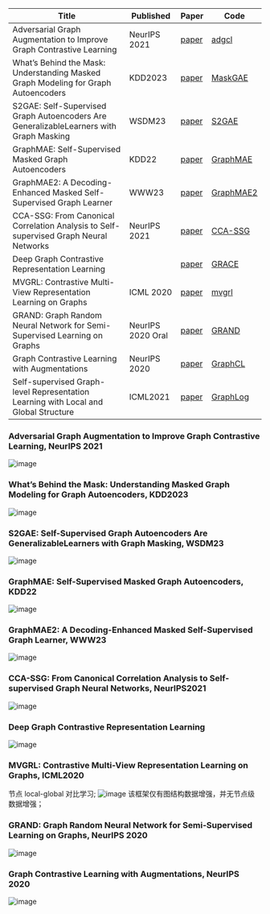 
|Title| Published|Paper|Code|
|------|---------|------|------|
|Adversarial Graph Augmentation to Improve Graph Contrastive Learning|NeurIPS 2021|[paper](https://arxiv.org/abs/2106.05819)|[adgcl](https://github.com/susheels/adgcl)|
|What’s Behind the Mask: Understanding Masked Graph Modeling for Graph Autoencoders|KDD2023|[paper](https://arxiv.org/abs/2205.10053)|[MaskGAE](https://github.com/EdisonLeeeee/MaskGAE)|
|S2GAE: Self-Supervised Graph Autoencoders Are GeneralizableLearners with Graph Masking|WSDM23|[paper](https://dl.acm.org/doi/pdf/10.1145/3539597.3570404)|[S2GAE](https://github.com/qiaoyu-tan/S2GAE)|
|GraphMAE: Self-Supervised Masked Graph Autoencoders|KDD22|[paper](https://arxiv.org/abs/2205.10803)|[GraphMAE](https://github.com/THUDM/GraphMAE)|
|GraphMAE2: A Decoding-Enhanced Masked Self-Supervised Graph Learner|WWW23|[paper](https://arxiv.org/abs/2304.04779)|[GraphMAE2](https://github.com/THUDM/GraphMAE2)|
|CCA-SSG: From Canonical Correlation Analysis to Self-supervised Graph Neural Networks|NeurIPS 2021| [paper](https://arxiv.org/pdf/2106.12484.pdf)|[CCA-SSG](https://github.com/hengruizhang98/CCA-SSG)|
|Deep Graph Contrastive Representation Learning | | [paper](https://arxiv.org/abs/2006.04131v2)|[GRACE](https://github.com/CRIPAC-DIG/GRACE)|
|MVGRL: Contrastive Multi-View Representation Learning on Graphs|ICML 2020|[paper](https://arxiv.org/abs/2006.05582)|[mvgrl](https://github.com/hengruizhang98/mvgrl)|
|GRAND: Graph Random Neural Network for Semi-Supervised Learning on Graphs|NeurIPS 2020 Oral|[paper](https://arxiv.org/abs/2005.11079)|[GRAND](https://github.com/hengruizhang98/GRAND)|
|Graph Contrastive Learning with Augmentations|NeurIPS 2020|[paper](https://arxiv.org/pdf/2010.13902.pdf)|[GraphCL](https://github.com/Shen-Lab/GraphCL)|
|Self-supervised Graph-level Representation Learning with Local and Global Structure|ICML2021|[paper](https://arxiv.org/pdf/2106.04113.pdf)|[GraphLog](https://github.com/DeepGraphLearning/GraphLoG)|

### Adversarial Graph Augmentation to Improve Graph Contrastive Learning, NeurIPS 2021
![image](https://github.com/bushizhe/GNNPapers/assets/34935033/22c2c987-0f14-4278-83ee-015b630420ff)


### What’s Behind the Mask: Understanding Masked Graph Modeling for Graph Autoencoders, KDD2023
![image](https://github.com/bushizhe/GNNPapers/assets/34935033/f554798d-d817-4800-940a-06601df290fd)

### S2GAE: Self-Supervised Graph Autoencoders Are GeneralizableLearners with Graph Masking, WSDM23
![image](https://github.com/bushizhe/GNNPapers/assets/34935033/325aee46-510f-4ce2-9bb0-a7b3a2e2224f)


### GraphMAE: Self-Supervised Masked Graph Autoencoders, KDD22
![image](https://github.com/bushizhe/GNNPapers/assets/34935033/67160a10-5bd4-43f6-b611-7bd66b2177da)

### GraphMAE2: A Decoding-Enhanced Masked Self-Supervised Graph Learner, WWW23
![image](https://github.com/bushizhe/GNNPapers/assets/34935033/e79a39e0-cf16-485b-92f2-c20d9b2f10f2)


### CCA-SSG: From Canonical Correlation Analysis to Self-supervised Graph Neural Networks, NeurIPS2021
![image](https://github.com/bushizhe/GNNPapers/assets/34935033/b4cda0db-0858-4aab-9a18-0ba46f86fec6)

### Deep Graph Contrastive Representation Learning 
![image](https://github.com/bushizhe/GNNPapers/assets/34935033/05e4adf5-14a7-4023-b8bb-6eb3fe96219f)


### MVGRL: Contrastive Multi-View Representation Learning on Graphs, ICML2020
节点 local-global 对比学习;
![image](https://github.com/bushizhe/GNNPapers/assets/34935033/a900cdd8-0980-49df-b9b2-8ce2c01d809f)
该框架仅有图结构数据增强，并无节点级数据增强；


### GRAND: Graph Random Neural Network for Semi-Supervised Learning on Graphs, NeurIPS 2020
 ![image](https://github.com/bushizhe/GNNPapers/assets/34935033/ba397a30-5cda-41a1-9f7b-444559bf753f)

### Graph Contrastive Learning with Augmentations, NeurIPS 2020
![image](https://github.com/bushizhe/GNNPapers/assets/34935033/f0b07589-ce80-4703-8b4c-6fd6fddc2935)
